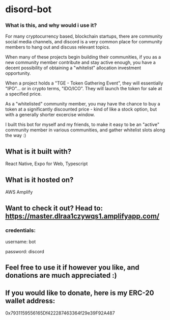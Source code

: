# disord-bot

### What is this, and why would i use it?

For many cryptocurrency based, blockchain startups, there are community social media channels, and discord is a very common place for community members to hang out and discuss relevant topics.

When many of these projects begin building their communities, if you as a new community member contribute and stay active enough, you have a decent possibility of obtaining a "whitelist" allocation investment opportunity.

When a project holds a "TGE - Token Gathering Event", they will essentially "IPO"... or in crypto terms, "IDO/ICO". They will launch the token for sale at a specified price.

As a "whitelisted" community member, you may have the chance to buy a token at a significantly discounted price - kind of like a stock option, but with a generally shorter excercise window.

I built this bot for myself and my friends, to make it easy to be an "active" community member in various communities, and gather whitelist slots along the way :)

## What is it built with?

React Native, Expo for Web, Typescript

## What is it hosted on?

AWS Amplify

## Want to check it out? Head to: https://master.dlraa1czywqs1.amplifyapp.com/

### credentials:

username: bot

password: discord

## Feel free to use it if however you like, and donations are much appreciated :)

## If you would like to donate, here is my ERC-20 wallet address:

0x7931159556165Df422287463364f29e39F92A487
